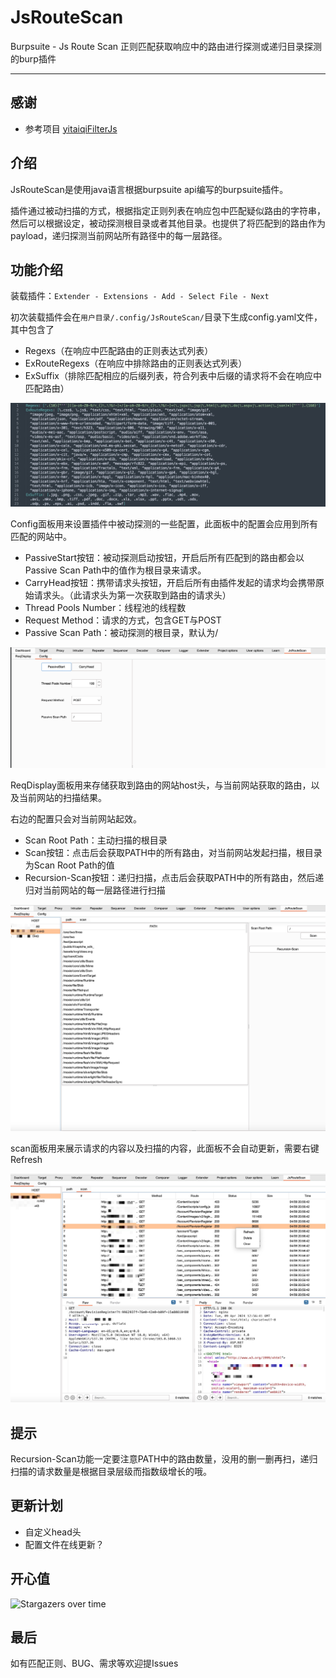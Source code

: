 # JsRouteScan
Burpsuite - Js Route Scan 正则匹配获取响应中的路由进行探测或递归目录探测的burp插件

***

## 感谢

* 参考项目 [yitaiqiFilterJs](https://github.com/fKzhangsa/FilterJs)

## 介绍

JsRouteScan是使用java语言根据burpsuite api编写的burpsuite插件。

插件通过被动扫描的方式，根据指定正则列表在响应包中匹配疑似路由的字符串，然后可以根据设定，被动探测根目录或者其他目录。也提供了将匹配到的路由作为payload，递归探测当前网站所有路径中的每一层路径。

## 功能介绍

装载插件：``` Extender - Extensions - Add - Select File - Next ```

初次装载插件会在```用户目录/.config/JsRouteScan/```目录下生成config.yaml文件，其中包含了 

* Regexs（在响应中匹配路由的正则表达式列表）
* ExRouteRegexs（在响应中排除路由的正则表达式列表）
* ExSuffix（排除匹配相应的后缀列表，符合列表中后缀的请求将不会在响应中匹配路由）

<img src="./img/yaml.jpg">

Config面板用来设置插件中被动探测的一些配置，此面板中的配置会应用到所有匹配的网站中。

* PassiveStart按钮：被动探测启动按钮，开启后所有匹配到的路由都会以Passive Scan Path中的值作为根目录来请求。
* CarryHead按钮：携带请求头按钮，开启后所有由插件发起的请求均会携带原始请求头。（此请求头为第一次获取到路由的请求头）
* Thread Pools Number：线程池的线程数
* Request Method：请求的方式，包含GET与POST
* Passive Scan Path：被动探测的根目录，默认为/

<img src="./img/config.jpg">

ReqDisplay面板用来存储获取到路由的网站host头，与当前网站获取的路由，以及当前网站的扫描结果。

右边的配置只会对当前网站起效。

* Scan Root Path：主动扫描的根目录
* Scan按钮：点击后会获取PATH中的所有路由，对当前网站发起扫描，根目录为Scan Root Path的值
* Recursion-Scan按钮：递归扫描，点击后会获取PATH中的所有路由，然后递归对当前网站的每一层路径进行扫描

<img src="./img/ReqDisplay.jpg">

scan面板用来展示请求的内容以及扫描的内容，此面板不会自动更新，需要右键Refresh

<img src="./img/scan.jpg">

## 提示

​	Recursion-Scan功能一定要注意PATH中的路由数量，没用的删一删再扫，递归扫描的请求数量是根据目录层级而指数级增长的哦。
## 更新计划
* 自定义head头
* 配置文件在线更新？

## 开心值

![Stargazers over time](https://starchart.cc/F6JO/JsRouteScan.svg)

## 最后
如有匹配正则、BUG、需求等欢迎提Issues

